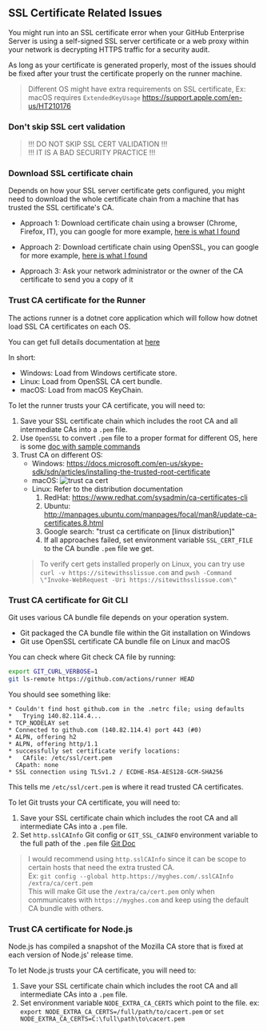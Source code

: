 ## SSL Certificate Related Issues

You might run into an SSL certificate error when your GitHub Enterprise Server is using a self-signed SSL server certificate or a web proxy within your network is decrypting HTTPS traffic for a security audit.

As long as your certificate is generated properly, most of the issues should be fixed after your trust the certificate properly on the runner machine.

> Different OS might have extra requirements on SSL certificate,
> Ex: macOS requires `ExtendedKeyUsage` https://support.apple.com/en-us/HT210176

### Don't skip SSL cert validation

> !!! DO NOT SKIP SSL CERT VALIDATION !!!  
> !!! IT IS A BAD SECURITY PRACTICE !!!  

### Download SSL certificate chain 

Depends on how your SSL server certificate gets configured, you might need to download the whole certificate chain from a machine that has trusted the SSL certificate's CA.

- Approach 1: Download certificate chain using a browser (Chrome, Firefox, IT), you can google for more example, [here is what I found](https://medium.com/@menakajain/export-download-ssl-certificate-from-server-site-url-bcfc41ea46a2)

- Approach 2: Download certificate chain using OpenSSL, you can google for more example, [here is what I found](https://superuser.com/a/176721)

- Approach 3: Ask your network administrator or the owner of the CA certificate to send you a copy of it

### Trust CA certificate for the Runner

The actions runner is a dotnet core application which will follow how dotnet load SSL CA certificates on each OS.

You can get full details documentation at [here](https://docs.microsoft.com/en-us/dotnet/standard/security/cross-platform-cryptography#x509store)

In short: 
- Windows: Load from Windows certificate store.
- Linux: Load from OpenSSL CA cert bundle.
- macOS: Load from macOS KeyChain.

To let the runner trusts your CA certificate, you will need to:
1. Save your SSL certificate chain which includes the root CA and all intermediate CAs into a `.pem` file.
2. Use `OpenSSL` to convert `.pem` file to a proper format for different OS, here is some [doc with sample commands](https://www.sslshopper.com/ssl-converter.html)
3. Trust CA on different OS:
    - Windows: https://docs.microsoft.com/en-us/skype-sdk/sdn/articles/installing-the-trusted-root-certificate
    - macOS: ![trust ca cert](./../res/macOStrustCA.gif)
    - Linux: Refer to the distribution documentation
      1. RedHat: https://www.redhat.com/sysadmin/ca-certificates-cli
      2. Ubuntu: http://manpages.ubuntu.com/manpages/focal/man8/update-ca-certificates.8.html
      3. Google search: "trust ca certificate on [linux distribution]"
      4. If all approaches failed, set environment variable `SSL_CERT_FILE` to the CA bundle `.pem` file we get. 
    > To verify cert gets installed properly on Linux, you can try use `curl -v https://sitewithsslissue.com` and `pwsh -Command \"Invoke-WebRequest -Uri https://sitewithsslissue.com\"`

### Trust CA certificate for Git CLI

Git uses various CA bundle file depends on your operation system.
- Git packaged the CA bundle file within the Git installation on Windows 
- Git use OpenSSL certificate CA bundle file on Linux and macOS

You can check where Git check CA file by running:
```bash
export GIT_CURL_VERBOSE=1
git ls-remote https://github.com/actions/runner HEAD
```

You should see something like:
```
* Couldn't find host github.com in the .netrc file; using defaults
*   Trying 140.82.114.4...
* TCP_NODELAY set
* Connected to github.com (140.82.114.4) port 443 (#0)
* ALPN, offering h2
* ALPN, offering http/1.1
* successfully set certificate verify locations:
*   CAfile: /etc/ssl/cert.pem
  CApath: none
* SSL connection using TLSv1.2 / ECDHE-RSA-AES128-GCM-SHA256
```
This tells me `/etc/ssl/cert.pem` is where it read trusted CA certificates.

To let Git trusts your CA certificate, you will need to:
1. Save your SSL certificate chain which includes the root CA and all intermediate CAs into a `.pem` file.
2. Set `http.sslCAInfo` Git config or `GIT_SSL_CAINFO` environment variable to the full path of the `.pem` file [Git Doc](https://git-scm.com/docs/git-config#Documentation/git-config.txt-httpsslCAInfo)
> I would recommend using `http.sslCAInfo` since it can be scope to certain hosts that need the extra trusted CA.  
> Ex: `git config --global http.https://myghes.com/.sslCAInfo /extra/ca/cert.pem`  
> This will make Git use the `/extra/ca/cert.pem` only when communicates with `https://myghes.com` and keep using the default CA bundle with others.

### Trust CA certificate for Node.js

Node.js has compiled a snapshot of the Mozilla CA store that is fixed at each version of Node.js' release time.

To let Node.js trusts your CA certificate, you will need to:
1. Save your SSL certificate chain which includes the root CA and all intermediate CAs into a `.pem` file.
2. Set environment variable `NODE_EXTRA_CA_CERTS` which point to the file. ex: `export NODE_EXTRA_CA_CERTS=/full/path/to/cacert.pem` or `set NODE_EXTRA_CA_CERTS=C:\full\path\to\cacert.pem`
